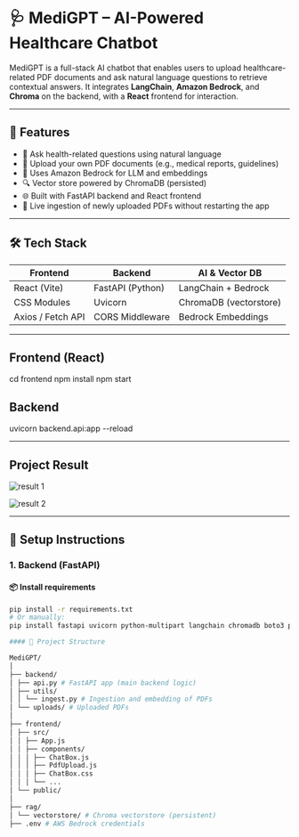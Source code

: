 # 🩺 MediGPT – AI-Powered Healthcare Chatbot

MediGPT is a full-stack AI chatbot that enables users to upload healthcare-related PDF documents and ask natural language questions to retrieve contextual answers. It integrates **LangChain**, **Amazon Bedrock**, and **Chroma** on the backend, with a **React** frontend for interaction.

---

## 🚀 Features

- 💬 Ask health-related questions using natural language
- 📄 Upload your own PDF documents (e.g., medical reports, guidelines)
- 🧠 Uses Amazon Bedrock for LLM and embeddings
- 🔍 Vector store powered by ChromaDB (persisted)
- 🌐 Built with FastAPI backend and React frontend
- 🔄 Live ingestion of newly uploaded PDFs without restarting the app

---

## 🛠️ Tech Stack

| Frontend              | Backend             | AI & Vector DB       |
|-----------------------|---------------------|-----------------------|
| React (Vite)          | FastAPI (Python)    | LangChain + Bedrock   |
| CSS Modules           | Uvicorn             | ChromaDB (vectorstore)|
| Axios / Fetch API     | CORS Middleware     | Bedrock Embeddings    |

---
## Frontend (React)

cd frontend
npm install
npm start

## Backend 

uvicorn backend.api:app --reload

---

## Project Result

![result 1](result1.png)

![result 2](result2.png)

---

## 🔧 Setup Instructions

### 1. Backend (FastAPI)

#### 📦 Install requirements


```bash
pip install -r requirements.txt
# Or manually:
pip install fastapi uvicorn python-multipart langchain chromadb boto3 python-dotenv

#### 📁 Project Structure

MediGPT/
│
├── backend/
│ ├── api.py # FastAPI app (main backend logic)
│ ├── utils/
│ │ └── ingest.py # Ingestion and embedding of PDFs
│ └── uploads/ # Uploaded PDFs
│
├── frontend/
│ ├── src/
│ │ ├── App.js
│ │ ├── components/
│ │ │ ├── ChatBox.js
│ │ │ ├── PdfUpload.js
│ │ │ ├── ChatBox.css
│ │ │ └── ...
│ └── public/
│
├── rag/
│ └── vectorstore/ # Chroma vectorstore (persistent)
├── .env # AWS Bedrock credentials



